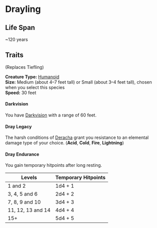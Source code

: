 # Drayling

## Life Span
~120 years


## Traits

(Replaces Tiefling)

**Creature Type:** [Humanoid](../Creature%20types/Humanoid.md)  
**Size:** Medium (about 4–7 feet tall) or Small (about 3–4 feet tall), chosen when you select this species  
**Speed:** 30 feet

#### Darkvision
You have [Darkvision](https://www.dndbeyond.com/sources/dnd/free-rules/rules-glossary#Darkvision) with a range of 60 feet.


#### Dray Legacy
The harsh conditions of [Deracha](../Realms/Deracha.md) grant you resistance to an elemental damage type of your choice.
(**Acid**, **Cold**, **Fire**, **Lightning**)


#### Dray Endurance
You gain temporary hitpoints after long resting.


| **Levels**        | **Temporary Hitpoints** |
| ----------------- | ----------------------- |
| 1 and 2           | 1d4 + 1                 |
| 3, 4, 5 and 6     | 2d4 + 2                 |
| 7, 8, 9 and 10    | 3d4 + 3                 |
| 11, 12, 13 and 14 | 4d4 + 4                 |
| 15+               | 5d4 + 5                 |




